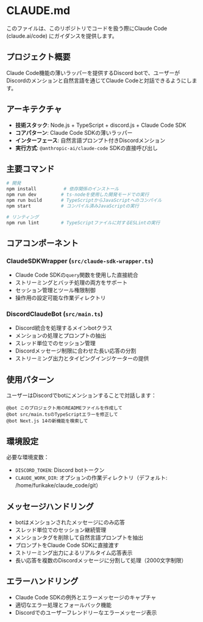 # CLAUDE.md

このファイルは、このリポジトリでコードを扱う際にClaude Code (claude.ai/code) にガイダンスを提供します。

## プロジェクト概要

Claude Code機能の薄いラッパーを提供するDiscord botで、ユーザーがDiscordのメンションと自然言語を通じてClaude Codeと対話できるようにします。

## アーキテクチャ

- **技術スタック**: Node.js + TypeScript + discord.js + Claude Code SDK
- **コアパターン**: Claude Code SDKの薄いラッパー
- **インターフェース**: 自然言語プロンプト付きDiscordメンション
- **実行方式**: `@anthropic-ai/claude-code` SDKの直接呼び出し

## 主要コマンド

```bash
# 開発
npm install          # 依存関係のインストール
npm run dev         # ts-nodeを使用した開発モードでの実行
npm run build       # TypeScriptからJavaScriptへのコンパイル
npm start           # コンパイル済みJavaScriptの実行

# リンティング
npm run lint        # TypeScriptファイルに対するESLintの実行
```

## コアコンポーネント

### ClaudeSDKWrapper (`src/claude-sdk-wrapper.ts`)
- Claude Code SDKの`query`関数を使用した直接統合
- ストリーミングとバッチ処理の両方をサポート
- セッション管理とツール権限制御
- 操作用の設定可能な作業ディレクトリ

### DiscordClaudeBot (`src/main.ts`)
- Discord統合を処理するメインbotクラス
- メンションの処理とプロンプトの抽出
- スレッド単位でのセッション管理
- Discordメッセージ制限に合わせた長い応答の分割
- ストリーミング出力とタイピングインジケーターの提供

## 使用パターン

ユーザーはDiscordでbotにメンションすることで対話します：
```
@bot このプロジェクト用のREADMEファイルを作成して
@bot src/main.tsのTypeScriptエラーを修正して
@bot Next.js 14の新機能を検索して
```

## 環境設定

必要な環境変数：
- `DISCORD_TOKEN`: Discord botトークン
- `CLAUDE_WORK_DIR`: オプションの作業ディレクトリ（デフォルト: /home/furikake/claude_code/git）

## メッセージハンドリング

- botはメンションされたメッセージにのみ応答
- スレッド単位でのセッション継続管理
- メンションタグを削除して自然言語プロンプトを抽出
- プロンプトをClaude Code SDKに直接渡す
- ストリーミング出力によるリアルタイム応答表示
- 長い応答を複数のDiscordメッセージに分割して処理（2000文字制限）

## エラーハンドリング

- Claude Code SDKの例外とエラーメッセージのキャプチャ
- 適切なエラー処理とフォールバック機能
- Discordでのユーザーフレンドリーなエラーメッセージ表示